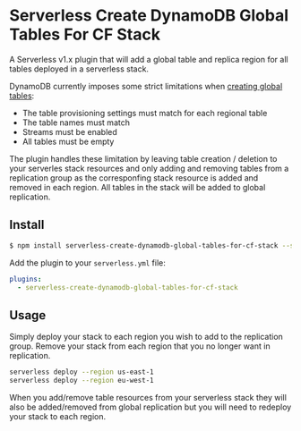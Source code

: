 # Serverless Create DynamoDB Global Tables For CF Stack

A Serverless v1.x plugin that will add a global table and replica region for all tables deployed in a serverless stack.

DynamoDB currently imposes some strict limitations when [creating global tables](https://docs.aws.amazon.com/amazondynamodb/latest/developerguide/globaltables_reqs_bestpractices.html):
- The table provisioning settings must match for each regional table
- The table names must match
- Streams must be enabled
- All tables must be empty

The plugin handles these limitation by leaving table creation / deletion to your serverles stack resources and only adding and removing tables from a replication group as the corresponfing stack resource is added and removed in each region. All tables in the stack will be added to global replication.

## Install

```sh
$ npm install serverless-create-dynamodb-global-tables-for-cf-stack --save-dev
```

Add the plugin to your `serverless.yml` file:

```yml
plugins:
  - serverless-create-dynamodb-global-tables-for-cf-stack
```
 
## Usage

Simply deploy your stack to each region you wish to add to the replication group. Remove your stack from each region that you no longer want in replication.

```sh
serverless deploy --region us-east-1
serverless deploy --region eu-west-1
```

When you add/remove table resources from your serverless stack they will also be added/removed from global replication but you will need to redeploy your stack to each region.